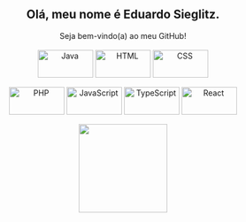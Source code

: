 <div align="center">
  <h2 align="center"><strong>Olá, meu nome é Eduardo Sieglitz.</strong></h2>Seja bem-vindo(a) ao meu GitHub!
</div>
<br>
<div style="display: inline_block" align="center">
  <img align="center" alt="Java" height="50" width="100" src="https://cdn.jsdelivr.net/gh/devicons/devicon/icons/java/java-original.svg">
  <img align="center" alt="HTML" height="50" width="100" src="https://cdn.jsdelivr.net/gh/devicons/devicon/icons/html5/html5-original.svg">
  <img align="center" alt="CSS" height="50" width="100" src="https://cdn.jsdelivr.net/gh/devicons/devicon/icons/css3/css3-original.svg">
  <br><br>
  <img align="center" alt="PHP" height="50" width="100" src="https://cdn.jsdelivr.net/gh/devicons/devicon/icons/php/php-original.svg">
  <img align="center" alt="JavaScript" height="50" width="100" src="https://cdn.jsdelivr.net/gh/devicons/devicon/icons/javascript/javascript-original.svg">
  <img align="center" alt="TypeScript" height="50" width="100" src="https://cdn.jsdelivr.net/gh/devicons/devicon/icons/typescript/typescript-original.svg">
  <img align="center" alt="React" height="50" width="100" src="https://cdn.jsdelivr.net/gh/devicons/devicon/icons/react/react-original.svg">
</div>
<br>
<div align="center">
  <a href="https://github.com/EduardoSieglitz">
    <img height="160em" src="https://github-readme-stats.vercel.app/api/top-langs/?username=EduardoSieglitz&layout=compact&theme=aura"/>
  </a>
</div>
